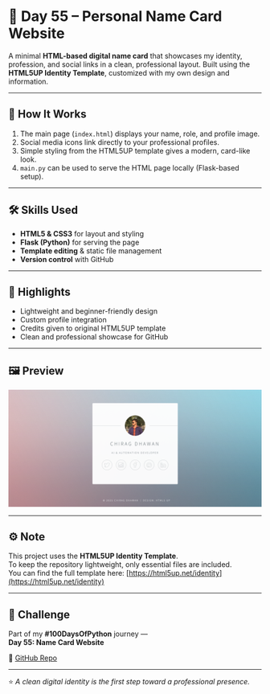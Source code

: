# 💼 Day 55 – Personal Name Card Website

A minimal **HTML-based digital name card** that showcases my identity, profession, and social links in a clean, professional layout. Built using the **HTML5UP Identity Template**, customized with my own design and information.

---

## 🚀 How It Works
1. The main page (`index.html`) displays your name, role, and profile image.
2. Social media icons link directly to your professional profiles.
3. Simple styling from the HTML5UP template gives a modern, card-like look.
4. `main.py` can be used to serve the HTML page locally (Flask-based setup).

---

## 🛠 Skills Used
- **HTML5 & CSS3** for layout and styling  
- **Flask (Python)** for serving the page  
- **Template editing** & static file management  
- **Version control** with GitHub  

---

## 🧠 Highlights
- Lightweight and beginner-friendly design  
- Custom profile integration  
- Credits given to original HTML5UP template  
- Clean and professional showcase for GitHub  

---

## 🖼 Preview
![Name Card Preview](images/name_card.png)

---

## ⚙️ Note
This project uses the **HTML5UP Identity Template**.  
To keep the repository lightweight, only essential files are included.  
You can find the full template here: [https://html5up.net/identity](https://html5up.net/identity)

---

## 📅 Challenge
Part of my **#100DaysOfPython** journey —  
**Day 55: Name Card Website**

🔗 [GitHub Repo](https://github.com/chiragdhawan07/100-days-of-python)

---

⭐ *A clean digital identity is the first step toward a professional presence.*

